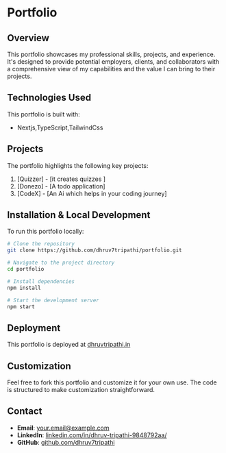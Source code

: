 # Portfolio

## Overview

This portfolio showcases my professional skills, projects, and experience. It's designed to provide potential employers, clients, and collaborators with a comprehensive view of my capabilities and the value I can bring to their projects.

<!--
## Features
- **Project Showcase**: Detailed case studies of my most significant work
- **Skills Overview**: Visual representation of my technical and soft skills
- **About Me**: Professional background and personal interests
- **Resume/CV**: Downloadable version of my professional resume
- **Contact Information**: Multiple ways to reach me for opportunities -->

## Technologies Used

This portfolio is built with:

- Nextjs,TypeScript,TailwindCss

## Projects

The portfolio highlights the following key projects:

1. [Quizzer] - [it creates quizzes ]
2. [Donezo] - [A todo application]
3. [CodeX] - [An Ai which helps in your coding journey]

## Installation & Local Development

To run this portfolio locally:

```bash
# Clone the repository
git clone https://github.com/dhruv7tripathi/portfolio.git

# Navigate to the project directory
cd portfolio

# Install dependencies
npm install

# Start the development server
npm start
```

## Deployment

This portfolio is deployed at [dhruvtripathi.in](https://dhruvtriapthi.in)

## Customization

Feel free to fork this portfolio and customize it for your own use. The code is structured to make customization straightforward.

## Contact

- **Email**: [your.email@example.com](mailto:tripathidhruv366@gmail.com)
- **LinkedIn**: [linkedin.com/in/dhruv-tripathi-9848792aa/](https://www.linkedin.com/in/dhruv-tripathi-9848792aa/)
- **GitHub**: [github.com/dhruv7tripathi](https://github.com/dhruv7tripathi)

